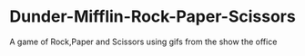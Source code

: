 # Dunder-Mifflin-Rock-Paper-Scissors
A game of Rock,Paper and Scissors using gifs from the show the office
